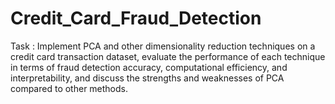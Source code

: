 # Credit_Card_Fraud_Detection
Task : Implement PCA and other dimensionality reduction techniques on a credit card
transaction dataset, evaluate the performance of each technique in terms of fraud detection
accuracy, computational efficiency, and interpretability, and discuss the strengths and
weaknesses of PCA compared to other methods.

